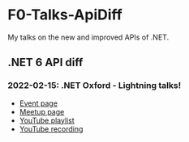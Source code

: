 # F0-Talks-ApiDiff
My talks on the new and improved APIs of .NET.

## .NET 6 API diff

### 2022-02-15: .NET Oxford - Lightning talks!
* [Event page](https://www.dotnetoxford.com/posts/2022-02-lightning-talks)
* [Meetup page](https://www.meetup.com/dotnetoxford/events/281666694)
* [YouTube playlist](https://youtube.com/playlist?list=PL4qgjzgv2UYRfg8flAfyDp8QrEsb63jrS)
* [YouTube recording](https://www.youtube.com/watch?v=Wt52vf2es_I)
